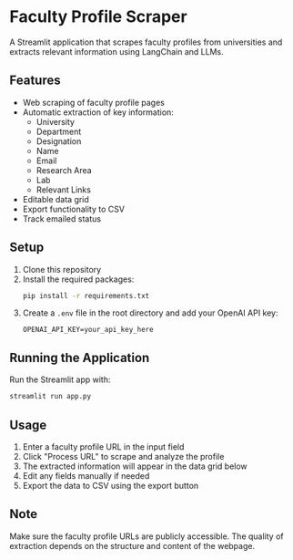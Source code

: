 # Faculty Profile Scraper

A Streamlit application that scrapes faculty profiles from universities and extracts relevant information using LangChain and LLMs.

## Features

- Web scraping of faculty profile pages
- Automatic extraction of key information:
  - University
  - Department
  - Designation
  - Name
  - Email
  - Research Area
  - Lab
  - Relevant Links
- Editable data grid
- Export functionality to CSV
- Track emailed status

## Setup

1. Clone this repository
2. Install the required packages:
   ```bash
   pip install -r requirements.txt
   ```
3. Create a `.env` file in the root directory and add your OpenAI API key:
   ```
   OPENAI_API_KEY=your_api_key_here
   ```

## Running the Application

Run the Streamlit app with:
```bash
streamlit run app.py
```

## Usage

1. Enter a faculty profile URL in the input field
2. Click "Process URL" to scrape and analyze the profile
3. The extracted information will appear in the data grid below
4. Edit any fields manually if needed
5. Export the data to CSV using the export button

## Note

Make sure the faculty profile URLs are publicly accessible. The quality of extraction depends on the structure and content of the webpage. 